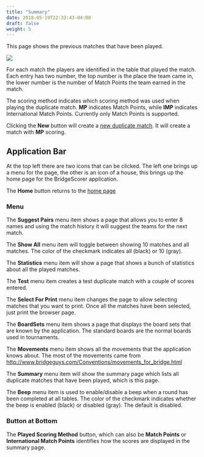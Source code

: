 ```yaml
---
title: "Summary"
date: 2018-05-19T22:33:43-04:00
draft: false
weight: 5
---
```



This page shows the previous matches that have been played.

<div class="withBorder">

<img src="../images/gen/Duplicate/ListDuplicate.png" />

</div>

For each match the players are identified in the table that played the match.  Each entry has two number, the top number is the place the team came in, the lower number is the number of Match Points the team earned in the match.

The scoring method indicates which scoring method was used when playing the duplicate match.  **MP** indicates Match Points, while **IMP** indicates International Match Points.  Currently only Match Points is supported.

Clicking the **New** button will create a [new duplicate match](new.html).  It will create a match with **MP** scoring.

## Application Bar

At the top left there are two icons that can be clicked.  The left one brings up a menu for the page, the other is an icon of a house, this brings up the home page for the BridgeScorer application.

The **Home** button returns to the [home page](../home.html)

### Menu

The **Suggest Pairs** menu item shows a page that allows you to enter 8 names and using the match history it will suggest the teams for the next match.

The **Show All** menu item will toggle between showing 10 matches and all matches.  The color of the checkmark indicates all (black) or 10 (gray).

The **Statistics** menu item will show a page that shows a bunch of statistics about all the played matches.

The **Test** menu item creates a test duplicate match with a couple of scores entered.

The **Select For Print** menu item changes the page to allow selecting matches that you want to print.  Once all the matches have been selected, just print the browser page.

The **BoardSets** menu item shows a page that displays the board sets that are known by the application.  The standard boards are the normal boards used in tournaments.

The **Movements** menu item shows all the movements that the application knows about.  The most of the movements came from http://www.bridgeguys.com/Conventions/movements_for_bridge.html

The **Summary** menu item will show the summary page which lists all duplicate matches that have been played, which is this page.

The **Beep** menu item is used to enable/disable a beep when a round has been completed at all tables.  The color of the checkmark indicates whether the beep is enabled (black) or disabled (gray).  The default is disabled.

### Button at Bottom

The **Played Scoring Method** button, which can also be **Match Points** or **International Match Points** identifies how the scores are displayed in the summary page.
